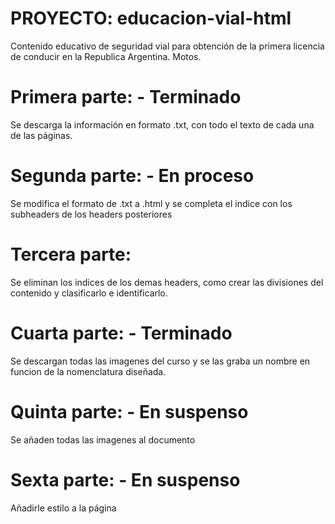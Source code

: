 # PROYECTO: educacion-vial-html
Contenido educativo de seguridad vial para obtención de la primera licencia de conducir en la Republica Argentina. Motos.

# Primera parte: - Terminado
Se descarga la información en formato .txt, con todo el texto de cada una de las páginas.

# Segunda parte: - En proceso
Se modifica el formato de .txt a .html y se completa el indice con los subheaders de los headers posteriores

# Tercera parte: 
Se eliminan los indices de los demas headers, como crear las divisiones del contenido y clasificarlo e identificarlo.

# Cuarta parte: - Terminado
Se descargan todas las imagenes del curso y se las graba un nombre en funcion de la nomenclatura diseñada.

# Quinta parte: - En suspenso
Se añaden todas las imagenes al documento

# Sexta parte: - En suspenso
Añadirle estilo a la página
